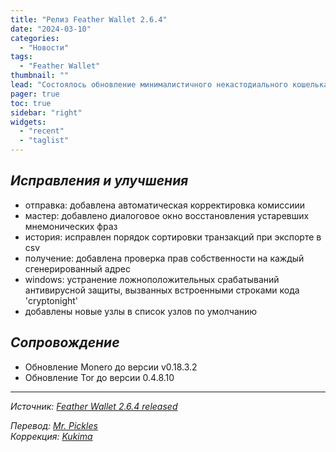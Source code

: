 ```yaml
---
title: "Релиз Feather Wallet 2.6.4"
date: "2024-03-10"
categories:
  - "Новости"
tags:
  - "Feather Wallet"
thumbnail: ""  
lead: "Состоялось обновление минималистичного некастодиального кошелька по типу Electrum, Feather Wallet, до версии 2.6.4"
pager: true
toc: true
sidebar: "right"
widgets:
  - "recent"
  - "taglist"
---
```


## _Исправления и улучшения_

- отправка: добавлена автоматическая корректировка комиссиии
- мастер: добавлено диалоговое окно восстановления устаревших мнемонических фраз
- история: исправлен порядок сортировки транзакций при экспорте в csv
- получение: добавлена проверка прав собственности на каждый сгенерированный адрес
- windows: устранение ложноположительных срабатываний антивирусной защиты, вызванных встроенными строками кода 'cryptonight'
- добавлены новые узлы в список узлов по умолчанию


## _Сопровождение_

- Обновление Monero до версии v0.18.3.2
- Обновление Tor до версии 0.4.8.10

---

_Источник: [Feather Wallet 2.6.4 released](https://featherwallet.org/changelog/)_

_Перевод: [Mr. Pickles](https://t.me/v1docq47)_  
_Коррекция: [Kukima](https://t.me/Kukima)_
